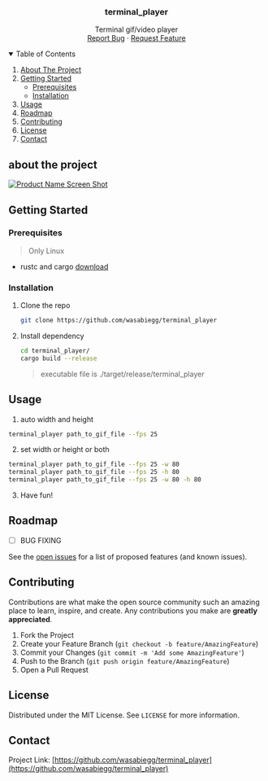 <br />
<p align="center">

  <h3 align="center">terminal_player</h3>

  <p align="center">
    Terminal gif/video player
    <br />
    <a href="https://github.com/wasabiegg/terminal_player/issues">Report Bug</a>
    ·
    <a href="https://github.com/wasabiegg/terminal_player/issues">Request Feature</a>
  </p>
</p>



<!-- TABLE OF CONTENTS -->
<details open="open">
  <summary>Table of Contents</summary>
  <ol>
    <li>
      <a href="#about-the-project">About The Project</a>
    </li>
    <li>
      <a href="#getting-started">Getting Started</a>
      <ul>
        <li><a href="#prerequisites">Prerequisites</a></li>
        <li><a href="#installation">Installation</a></li>
      </ul>
    </li>
    <li><a href="#usage">Usage</a></li>
    <li><a href="#roadmap">Roadmap</a></li>
    <li><a href="#contributing">Contributing</a></li>
    <li><a href="#license">License</a></li>
    <li><a href="#contact">Contact</a></li>
    <!-- <li><a href="#acknowledgements">Acknowledgements</a></li> -->
  </ol>
</details>



<!-- about the project -->
## about the project
[![Product Name Screen Shot][project-demo]](https://github.com/wasabiegg/terminal_player)



<!-- GETTING STARTED -->
## Getting Started


### Prerequisites

> Only Linux

* rustc and cargo [download](https://www.rust-lang.org/tools/install)

### Installation

1. Clone the repo
   ```sh
   git clone https://github.com/wasabiegg/terminal_player
   ```
2. Install dependency
   ```sh
   cd terminal_player/
   cargo build --release
   ```
   > executable file is ./target/release/terminal_player



<!-- USAGE EXAMPLES -->
## Usage

1. auto width and height
  ```sh
  terminal_player path_to_gif_file --fps 25
  ```
2. set width or height or both
  ```sh
  terminal_player path_to_gif_file --fps 25 -w 80 
  terminal_player path_to_gif_file --fps 25 -h 80
  terminal_player path_to_gif_file --fps 25 -w 80 -h 80
  ```
3. Have fun!



<!-- ROADMAP -->
## Roadmap
- [ ] BUG FIXING

See the [open issues](https://github.com/wasabiegg/terminal_player) for a list of proposed features (and known issues).



<!-- CONTRIBUTING -->
## Contributing

Contributions are what make the open source community such an amazing place to learn, inspire, and create. Any contributions you make are **greatly appreciated**.

1. Fork the Project
2. Create your Feature Branch (`git checkout -b feature/AmazingFeature`)
3. Commit your Changes (`git commit -m 'Add some AmazingFeature'`)
4. Push to the Branch (`git push origin feature/AmazingFeature`)
5. Open a Pull Request



<!-- LICENSE -->
## License

Distributed under the MIT License. See `LICENSE` for more information.



<!-- CONTACT -->
## Contact

Project Link: [https://github.com/wasabiegg/terminal_player](https://github.com/wasabiegg/terminal_player)


<!-- ACKNOWLEDGEMENTS -->
<!-- ## Acknowledgements
* [GitHub Emoji Cheat Sheet](https://www.webpagefx.com/tools/emoji-cheat-sheet)
* [Img Shields](https://shields.io)
* [Choose an Open Source License](https://choosealicense.com)
* [GitHub Pages](https://pages.github.com)
* [Animate.css](https://daneden.github.io/animate.css)
* [Loaders.css](https://connoratherton.com/loaders)
* [Slick Carousel](https://kenwheeler.github.io/slick)
* [Smooth Scroll](https://github.com/cferdinandi/smooth-scroll)
* [Sticky Kit](http://leafo.net/sticky-kit)
* [JVectorMap](http://jvectormap.com)
* [Font Awesome](https://fontawesome.com) -->





<!-- MARKDOWN LINKS & IMAGES -->
<!-- https://www.markdownguide.org/basic-syntax/#reference-style-links -->
<!-- [contributors-url]: https://github.com/othneildrew/Best-README-Template/graphs/contributors
[forks-url]: https://github.com/othneildrew/Best-README-Template/network/members
[stars-url]: https://github.com/othneildrew/Best-README-Template/stargazers
[issues-url]: https://github.com/othneildrew/Best-README-Template/issues
[license-url]: https://github.com/othneildrew/Best-README-Template/blob/master/LICENSE.txt -->
[project-demo]: images/demo.gif
